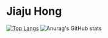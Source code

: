 # Jiaju Hong
[![Top Langs](https://github-readme-stats.vercel.app/api/top-langs/?username=JiajuHong&layout=donut)](https://github.com/anuraghazra/github-readme-stats)
![Anurag's GitHub stats](https://github-readme-stats.vercel.app/api?username=JiajuHong&show_icons=true&theme=transparent)
